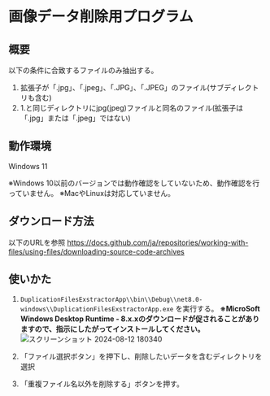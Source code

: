 # 画像データ削除用プログラム
## 概要
以下の条件に合致するファイルのみ抽出する。
1. 拡張子が「.jpg」、「.jpeg」、「.JPG」、「.JPEG」のファイル(サブディレクトリも含む)
2. 1.と同じディレクトリにjpg(jpeg)ファイルと同名のファイル(拡張子は「.jpg」または「.jpeg」ではない)

## 動作環境
Windows 11

※Windows 10以前のバージョンでは動作確認をしていないため、動作確認を行っていません。
※MacやLinuxは対応していません。

## ダウンロード方法
以下のURLを参照
https://docs.github.com/ja/repositories/working-with-files/using-files/downloading-source-code-archives

## 使いかた
1. `DuplicationFilesExstractorApp\\bin\\Debug\\net8.0-windows\\DuplicationFilesExstractorApp.exe` を実行する。
**※MicroSoft Windows Desktop Runtime - 8.x.xのダウンロードが促されることがありますので、指示にしたがってインストールしてください。**
![スクリーンショット 2024-08-12 180340](https://github.com/user-attachments/assets/021ef926-9a38-4762-8d2a-0649101f4478)

3. 「ファイル選択ボタン」を押下し、削除したいデータを含むディレクトリを選択
4. 「重複ファイル名以外を削除する」ボタンを押す。
